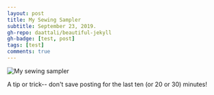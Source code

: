 ```yaml
---
layout: post
title: My Sewing Sampler
subtitle: September 23, 2019.
gh-repo: daattali/beautiful-jekyll
gh-badge: [test, post]
tags: [test]
comments: true
---
```


![My sewing sampler](https://cef3.github.io/img/IMG_1508.jpeg)

A tip or trick-- don't save posting for the last ten (or 20 or 30) minutes!
